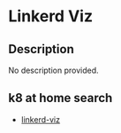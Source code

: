 # Linkerd Viz

## Description

No description provided.

## k8 at home search

- [linkerd-viz](https://nanne.dev/k8s-at-home-search/#/linkerd-viz)
